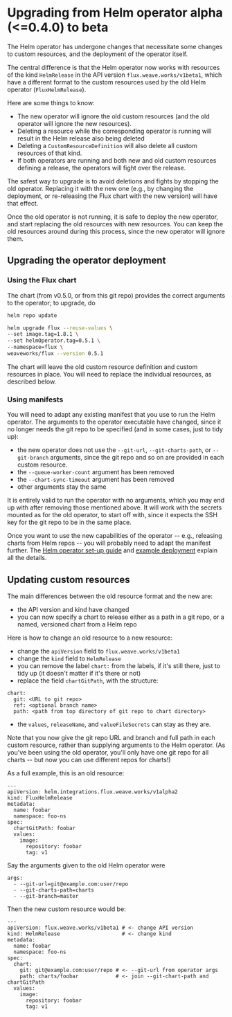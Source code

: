 # Upgrading from Helm operator alpha (<=0.4.0) to beta

The Helm operator has undergone changes that necessitate some changes
to custom resources, and the deployment of the operator itself.

The central difference is that the Helm operator now works with
resources of the kind `HelmRelease` in the API version
`flux.weave.works/v1beta1`, which have a different format to the
custom resources used by the old Helm operator (`FluxHelmRelease`).

Here are some things to know:

 - The new operator will ignore the old custom resources (and the old
   operator will ignore the new resources).
 - Deleting a resource while the corresponding operator is running
   will result in the Helm release also being deleted
 - Deleting a `CustomResourceDefinition` will also delete all
   custom resources of that kind.
 - If both operators are running and both new and old custom resources
   defining a release, the operators will fight over the release.

The safest way to upgrade is to avoid deletions and fights by stopping
the old operator. Replacing it with the new one (e.g., by changing the
deployment, or re-releasing the Flux chart with the new version) will
have that effect.

Once the old operator is not running, it is safe to deploy the new
operator, and start replacing the old resources with new
resources. You can keep the old resources around during this process,
since the new operator will ignore them.

## Upgrading the operator deployment

### Using the Flux chart

The chart (from v0.5.0, or from this git repo) provides the
correct arguments to the operator; to upgrade, do

```sh
helm repo update

helm upgrade flux --reuse-values \
--set image.tag=1.8.1 \
--set helmOperator.tag=0.5.1 \
--namespace=flux \
weaveworks/flux --version 0.5.1
```

The chart will leave the old custom resource definition and custom
resources in place. You will need to replace the individual resources,
as described below.

### Using manifests

You will need to adapt any existing manifest that you use to run the
Helm operator. The arguments to the operator executable have changed,
since it no longer needs the git repo to be specified (and in some
cases, just to tidy up):

 - the new operator does not use the `--git-url`, `--git-charts-path`,
   or `--git-branch` arguments, since the git repo and so on are
   provided in each custom resource.
 - the `--queue-worker-count` argument has been removed
 - the `--chart-sync-timeout` argument has been removed
 - other arguments stay the same

It is entirely valid to run the operator with no arguments, which you
may end up with after removing those mentioned above. It will work
with the secrets mounted as for the old operator, to start off with,
since it expects the SSH key for the git repo to be in the same place.

Once you want to use the new capabilities of the operator -- e.g.,
releasing charts from Helm repos -- you will probably need to adapt
the manifest further. The [Helm operator set-up
guide](./helm-integration.md) and [example
deployment](https://github.com/weaveworks/flux/blob/master/deploy-helm/helm-operator-deployment.yaml)
explain all the details.

## Updating custom resources

The main differences between the old resource format and the new are:

 - the API version and kind have changed
 - you can now specify a chart to release either as a path in a git
   repo, or a named, versioned chart from a Helm repo

Here is how to change an old resource to a new resource:

 - change the `apiVersion` field to `flux.weave.works/v1beta1`
 - change the `kind` field to `HelmRelease`
 - you can remove the label `chart:` from the labels, if it's still
   there, just to tidy up (it doesn't matter if it's there or not)
 - replace the field `chartGitPath`, with the structure:

```
chart:
  git: <URL to git repo>
  ref: <optional branch name>
  path: <path from top directory of git repo to chart directory>
```

 - the `values`, `releaseName`, and `valueFileSecrets` can stay as
   they are.

Note that you now give the git repo URL and branch and full path in
each custom resource, rather than supplying arguments to the Helm
operator. (As you've been using the old operator, you'll only have one
git repo for all charts -- but now you can use different repos for
charts!)

As a full example, this is an old resource:

```
---
apiVersion: helm.integrations.flux.weave.works/v1alpha2
kind: FluxHelmRelease
metadata:
  name: foobar
  namespace: foo-ns
spec:
  chartGitPath: foobar
  values:
    image:
      repository: foobar
      tag: v1
```

Say the arguments given to the old Helm operator were

```
args:
  - --git-url=git@example.com:user/repo
  - --git-charts-path=charts
  - --git-branch=master
```

Then the new custom resource would be:

```
---
apiVersion: flux.weave.works/v1beta1 # <- change API version
kind: HelmRelease                    # <- change kind
metadata:
  name: foobar
  namespace: foo-ns
spec:
  chart:
    git: git@example.com:user/repo # <- --git-url from operator args
    path: charts/foobar            # <- join --git-chart-path and chartGitPath
  values:
    image:
      repository: foobar
      tag: v1
```
